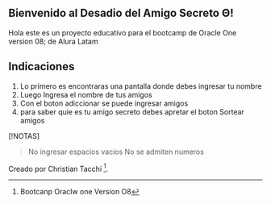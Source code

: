
## Bienvenido al Desadio del Amigo Secreto Θ!
Hola este es un proyecto educativo para el bootcamp de Oracle One version 08; de Alura Latam

## Indicaciones

1) Lo primero es encontraras una pantalla donde debes ingresar tu nombre
2) Luego Ingresa el nombre de tus amigos
3) Con el boton adiccionar se puede ingresar amigos
4) para saber quie es tu amigo secreto debes apretar el boton Sortear amigos

[!NOTAS]
> No ingresar espacios vacios
> No se admiten numeros

Creado por Christian Tacchi [^2].


[^2]: Bootcanp Oraclw one Version O8



